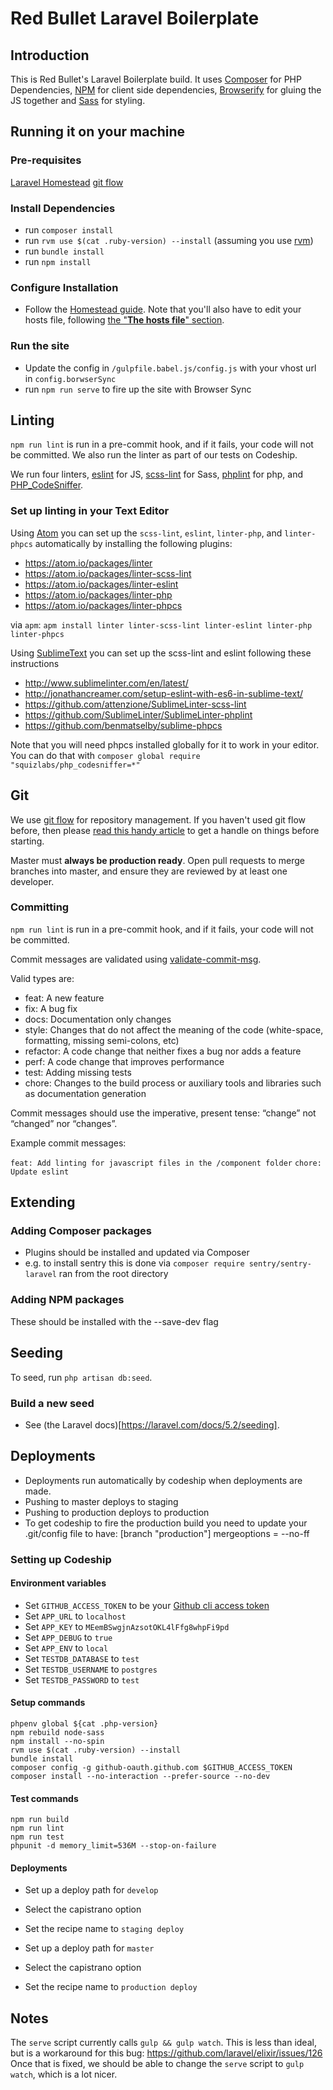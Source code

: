 # Red Bullet Laravel Boilerplate

## Introduction
This is Red Bullet's Laravel Boilerplate build.
It uses [Composer](https://getcomposer.org/) for PHP Dependencies, [NPM](https://www.npmjs.com/) for
client side dependencies, [Browserify](http://browserify.org/) for gluing the JS together and [Sass](http://sass-lang.com/) for styling.

## Running it on your machine

### Pre-requisites

[Laravel Homestead](https://laravel.com/docs/5.2/homestead)
[git flow](https://github.com/nvie/gitflow)

### Install Dependencies

- run `composer install`
- run `rvm use $(cat .ruby-version) --install` (assuming you use [rvm](https://rvm.io/))
- run `bundle install`
- run `npm install`

### Configure Installation

- Follow the [Homestead guide](https://laravel.com/docs/5.2/homestead#adding-additional-sites).
 Note that you'll also have to edit your hosts file, following [the "**The hosts file**" section](https://laravel.com/docs/5.2/homestead#configuring-homestead).

### Run the site

- Update the config in `/gulpfile.babel.js/config.js` with your vhost url in `config.borwserSync`
- run `npm run serve` to fire up the site with Browser Sync

## Linting

`npm run lint` is run in a pre-commit hook, and if it fails, your code will not be committed. We
 also run the linter as part of our tests on Codeship.

We run four linters, [eslint](eslint.org) for JS, [scss-lint](https://github.com/brigade/scss-lint/)
 for Sass, [phplint](https://www.npmjs.com/package/phplint) for php, and [PHP_CodeSniffer](https://github.com/squizlabs/PHP_CodeSniffer).

### Set up linting in your Text Editor

Using [Atom](https://atom.io/) you can set up the `scss-lint`, `eslint`, `linter-php`, and
 `linter-phpcs`
 automatically by installing the following plugins:

- https://atom.io/packages/linter
- https://atom.io/packages/linter-scss-lint
- https://atom.io/packages/linter-eslint
- https://atom.io/packages/linter-php
- https://atom.io/packages/linter-phpcs

via `apm`: `apm install linter linter-scss-lint linter-eslint linter-php linter-phpcs`

Using [SublimeText](https://www.sublimetext.com/) you can set up the scss-lint and eslint following
these instructions

- http://www.sublimelinter.com/en/latest/
- http://jonathancreamer.com/setup-eslint-with-es6-in-sublime-text/
- https://github.com/attenzione/SublimeLinter-scss-lint
- https://github.com/SublimeLinter/SublimeLinter-phplint
- https://github.com/benmatselby/sublime-phpcs

Note that you will need phpcs installed globally for it to work in your editor. You can do that with
`composer global require "squizlabs/php_codesniffer=*"`

## Git

We use [git flow](https://github.com/nvie/gitflow) for repository management. If you haven't used
 git flow before, then please [read this handy article](http://jeffkreeftmeijer.com/2010/why-arent-you-using-git-flow/)
 to get a handle on things before starting.

Master must **always be production ready**. Open pull requests to merge branches into master, and
 ensure they are reviewed by at least one developer.

### Committing

`npm run lint` is run in a pre-commit hook, and if it fails, your code will not be committed.

Commit messages are validated using [validate-commit-msg](https://github.com/kentcdodds/validate-commit-msg).

Valid types are:

- feat: A new feature
- fix: A bug fix
- docs: Documentation only changes
- style: Changes that do not affect the meaning of the code (white-space, formatting, missing semi-colons, etc)
- refactor: A code change that neither fixes a bug nor adds a feature
- perf: A code change that improves performance
- test: Adding missing tests
- chore: Changes to the build process or auxiliary tools and libraries such as documentation generation

Commit messages should use the imperative, present tense: “change” not “changed” nor “changes”.

Example commit messages:

`feat: Add linting for javascript files in the /component folder`
`chore: Update eslint`

## Extending

### Adding Composer packages

- Plugins should be installed and updated via Composer
- e.g. to install sentry this is done via `composer require sentry/sentry-laravel` ran from the root
directory

### Adding NPM packages

These should be installed with the --save-dev flag

## Seeding

To seed, run `php artisan db:seed`.

### Build a new seed

- See (the Laravel docs)[https://laravel.com/docs/5.2/seeding].

## Deployments

- Deployments run automatically by codeship when deployments are made.
- Pushing to master deploys to staging
- Pushing to production deploys to production
- To get codeship to fire the production build you need to update your .git/config file to have:
   [branch "production"]
       mergeoptions = --no-ff

### Setting up Codeship

#### Environment variables

- Set `GITHUB_ACCESS_TOKEN` to be your [Github cli access token](https://help.github.com/articles/creating-an-access-token-for-command-line-use/)
- Set `APP_URL` to `localhost`
- Set `APP_KEY` to `MEemBSwgjnAzsotOKL4lFfg8whpFi9pd`
- Set `APP_DEBUG` to `true`
- Set `APP_ENV` to `local`
- Set `TESTDB_DATABASE` to `test`
- Set `TESTDB_USERNAME` to `postgres`
- Set `TESTDB_PASSWORD` to `test`

#### Setup commands

```
phpenv global ${cat .php-version}
npm rebuild node-sass
npm install --no-spin
rvm use $(cat .ruby-version) --install
bundle install
composer config -g github-oauth.github.com $GITHUB_ACCESS_TOKEN
composer install --no-interaction --prefer-source --no-dev
```

#### Test commands

```
npm run build
npm run lint
npm run test
phpunit -d memory_limit=536M --stop-on-failure
```

#### Deployments

- Set up a deploy path for `develop`
- Select the capistrano option
- Set the recipe name to `staging deploy`


- Set up a deploy path for `master`
- Select the capistrano option
- Set the recipe name to `production deploy`

## Notes

The `serve` script currently calls `gulp && gulp watch`. This is less than ideal, but is a
 workaround for this bug: https://github.com/laravel/elixir/issues/126 Once that is fixed, we should
 be able to change the `serve` script to `gulp watch`, which is a lot nicer.
